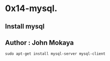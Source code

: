 # 0x14-mysql.

## Install mysql
## Author : John Mokaya
`sudo apt-get install mysql-server mysql-client`

